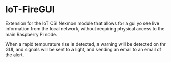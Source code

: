 # IoT-FireGUI

Extension for the IoT CSI Nexmon module that allows for a gui yo see live information from the local network, without requiring physical access to the main Raspberry Pi node.

When a rapid tempurature rise is detected, a warning will be detected on thr GUI, and signals will be sent to a light, and sending an email to an email of the alert.
